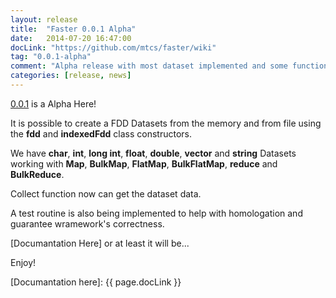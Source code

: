 ```yaml
---
layout: release
title:  "Faster 0.0.1 Alpha"
date:   2014-07-20 16:47:00
docLink: "https://github.com/mtcs/faster/wiki"
tag: "0.0.1-alpha"
comment: "Alpha release with most dataset implemented and some function options."
categories: [release, news]
---
```


[0.0.1] is a Alpha Here!

It is possible to create a FDD Datasets from the memory and from file using the __fdd__ and __indexedFdd__ class constructors.

We have __char__, __int__, __long int__, __float__, __double__, __vector__  and __string__ Datasets working with __Map__, __BulkMap__, __FlatMap__, __BulkFlatMap__, __reduce__ and __BulkReduce__.

Collect function now can get the dataset data.

A test routine is also being implemented to help with homologation and guarantee wramework's correctness.

[Documantation Here] or at least it will be...

Enjoy!

[0.0.1]: https://github.com/mtcs/faster/releases/tag/0.0.1-alpha
[Documantation here]: {{ page.docLink }}
